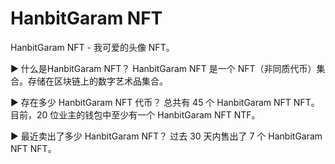 # HanbitGaram NFT

HanbitGaram NFT - 我可爱的头像 NFT。

▶ 什么是HanbitGaram NFT？
HanbitGaram NFT 是一个 NFT（非同质代币）集合。存储在区块链上的数字艺术品集合。

▶ 存在多少 HanbitGaram NFT 代币？
总共有 45 个 HanbitGaram NFT NFT。目前，20 位业主的钱包中至少有一个 HanbitGaram NFT NTF。

▶ 最近卖出了多少 HanbitGaram NFT？
过去 30 天内售出了 7 个 HanbitGaram NFT NFT。
